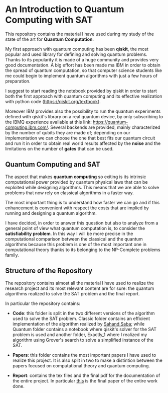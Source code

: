 # An Introduction to Quantum Computing with SAT

This repository contains the material I have used during my study of the state of the art for __Quantum Computation__.

My first approach with quantum computing has been __qiskit__, the most popular and used library for defining and solving
quantum problems. Thanks to its popularity it is made of a huge community and provides very good documentation. A big
effort has been made ma IBM in order to obtain the spread of quantum computation, so that computer science students like 
me could begin to implement quantum algorithms with just a few hours of preparation.

I suggest to start reading the notebook provided by qiskit in order to start both the first approach with quantum
computing and its effective realization with python code (https://qiskit.org/textbook).

Moreover IBM provides also the possibility to run the quantum experiments defined with qiskit's library on a real
quantum device, by only subscribing to the IBMQ experience available at this link: https://quantum-computing.ibm.com/.
Several backends are provided, mainly characterized by the number of qubits they are made of; depending on our 
implementation we can choose the one that best fits our quantum circuit and run it in order to obtain real world results
affected by the __noise__ and the limitations on the number of __gates__ that can be used.

## Quantum Computing and SAT
The aspect that makes __quantum computing__ so exiting is its intrinsic computational power provided by quantum physical
laws that can be exploited while designing algorithms. This means that we are able to solve problems that now rely on
classical algorithms in a faster way.

The most important thing is to understand how faster we can go and if this enhancement is convenient with respect the
costs that are implied by running and designing a quantum algorithm.

I have decided, in order to answer this question but also to analyze from a general point of view what quantum
computation is, to consider the __satisfiability problem__. In this way I will be more precise in the computational
comparison between the classical and the quantum algorithms because this problem is one of the most important one in
computational theory thanks to its belonging to the NP-Complete problems family.

## Structure of the Repository
The repository contains almost all the material I have used to realize the research project and its most relevant
content are for sure: the quantum algorithms realized to solve the SAT problem and the final report.

In particular the repository contains: 
- __Code__: this folder is split in the two different versions of the algorithm used to solve the SAT problem. Classic
            folder contains an efficient implementation of the algorithm realized by [Sahand Saba](https://github.com/sahands);
            while Quantum folder contains a notebook where qiskit's solver for the SAT problem is used and another folder,
            Exactly_1 where I realized my algorithm using Grover's search to solve a simplified instance of the SAT.
            
- __Papers__: this folder contains the most important papers I have used to realize this project. It is also split in 
              two to make a distintion between the papers focused on computational theory and quantum computing.
              
- __Report__: contains the tex files and the final pdf for the documentation of the entire project. In particular
              [this](https://github.com/Askarpour/sw2_quantum_research/blob/master/Piro/Report/Paper/QuantumSAT.pdf) is
              the final paper of the entire work done.

    
